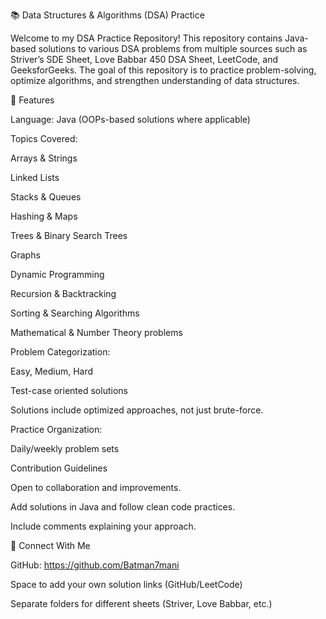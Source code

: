 📚 Data Structures & Algorithms (DSA) Practice

Welcome to my DSA Practice Repository! This repository contains Java-based solutions to various DSA problems from multiple sources such as Striver’s SDE Sheet, Love Babbar 450 DSA Sheet, LeetCode, and GeeksforGeeks. The goal of this repository is to practice problem-solving, optimize algorithms, and strengthen understanding of data structures.

🔹 Features

Language: Java (OOPs-based solutions where applicable)

Topics Covered:

Arrays & Strings

Linked Lists

Stacks & Queues

Hashing & Maps

Trees & Binary Search Trees

Graphs

Dynamic Programming

Recursion & Backtracking

Sorting & Searching Algorithms

Mathematical & Number Theory problems

Problem Categorization:

Easy, Medium, Hard

Test-case oriented solutions

Solutions include optimized approaches, not just brute-force.

Practice Organization:

Daily/weekly problem sets

Contribution Guidelines

Open to collaboration and improvements.

Add solutions in Java and follow clean code practices.

Include comments explaining your approach.

🔹 Connect With Me

GitHub: https://github.com/Batman7mani

Space to add your own solution links (GitHub/LeetCode)

Separate folders for different sheets (Striver, Love Babbar, etc.)
